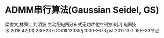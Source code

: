 # ADMM串行算法(Gaussian Seidel, GS)
梁俊文,林舜江,刘明波.主动配电网分布式无功优化控制方法[J].电网技术,2018,42(01):230-237.DOI:10.13335/j.1000-3673.pst.2017.1331.
IEEE33节点
